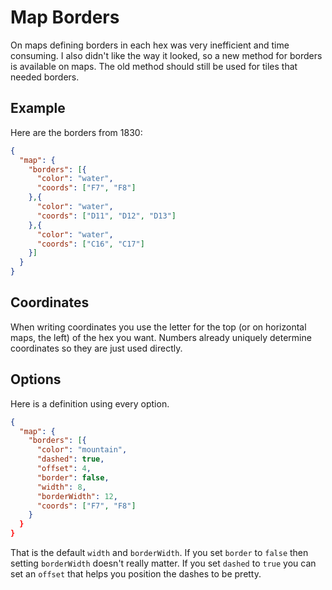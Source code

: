 # Map Borders

On maps defining borders in each hex was very inefficient and time consuming. I
also didn't like the way it looked, so a new method for borders is available on
maps. The old method should still be used for tiles that needed borders.

## Example

Here are the borders from 1830:

```json
{
  "map": {
    "borders": [{
      "color": "water",
      "coords": ["F7", "F8"]
    },{
      "color": "water",
      "coords": ["D11", "D12", "D13"]
    },{
      "color": "water",
      "coords": ["C16", "C17"]
    }]
  }
}
```

## Coordinates

When writing coordinates you use the letter for the top (or on horizontal maps,
the left) of the hex you want. Numbers already uniquely determine coordinates so
they are just used directly.

## Options

Here is a definition using every option.

```json
{
  "map": {
    "borders": [{
      "color": "mountain",
      "dashed": true,
      "offset": 4,
      "border": false,
      "width": 8,
      "borderWidth": 12,
      "coords": ["F7", "F8"]
    }
  }
}
```

That is the default `width` and `borderWidth`. If you set `border` to `false`
then setting `borderWidth` doesn't really matter. If you set `dashed` to `true`
you can set an `offset` that helps you position the dashes to be pretty.
